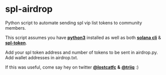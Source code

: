 # spl-airdrop
Python script to automate sending spl vip list tokens to community members.

This script assumes you have [**python3**](https://https://www.python.org/downloads/) installed as well as both [**solana cli**](https://docs.solana.com/cli/install-solana-cli-tools) & [**spl-token**](https://spl.solana.com/token).



Add your spl token address and number of tokens to be sent in airdrop.py.
Add wallet addresses in airdrop.txt.

If this was useful, come say hey on twitter [**@lostcatfc**](https://twitter.com/lostcatfc) **&** [**@triiq**](https://twitter.com/triiq_) :)
